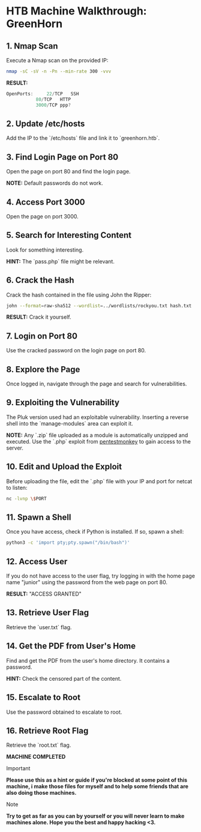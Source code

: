 # HTB Machine Walkthrough: GreenHorn

## 1. Nmap Scan

Execute a Nmap scan on the provided IP:

```bash
nmap -sC -sV -n -Pn --min-rate 300 -vvv
```

**RESULT:**

```cpp
OpenPorts: 	   22/TCP	SSH
		   80/TCP	HTTP
		   3000/TCP	ppp?
```

## 2. Update /etc/hosts

Add the IP to the \`/etc/hosts\` file and link it to \`greenhorn.htb\`.

## 3. Find Login Page on Port 80

Open the page on port 80 and find the login page.

**NOTE:** Default passwords do not work.

## 4. Access Port 3000

Open the page on port 3000.

## 5. Search for Interesting Content

Look for something interesting. 

**HINT:** The \`pass.php\` file might be relevant.

## 6. Crack the Hash

Crack the hash contained in the file using John the Ripper:

```bash
john --format=raw-sha512 --wordlist=../wordlists/rockyou.txt hash.txt
```

**RESULT:** Crack it yourself.

## 7. Login on Port 80

Use the cracked password on the login page on port 80.

## 8. Explore the Page

Once logged in, navigate through the page and search for vulnerabilities.

## 9. Exploiting the Vulnerability

The Pluk version used had an exploitable vulnerability. Inserting a reverse shell into the \`manage-modules\` area can exploit it.

**NOTE:** Any \`.zip\` file uploaded as a module is automatically unzipped and executed. Use the \`.php\` exploit from [pentestmonkey](https://github.com/pentestmonkey/) to gain access to the server.

## 10. Edit and Upload the Exploit

Before uploading the file, edit the \`.php\` file with your IP and port for netcat to listen:

```bash
nc -lvnp \$PORT
```

## 11. Spawn a Shell

Once you have access, check if Python is installed. If so, spawn a shell:

```bash
python3 -c 'import pty;pty.spawn("/bin/bash")'
```

## 12. Access User

If you do not have access to the user flag, try logging in with the home page name "junior" using the password from the web page on port 80.

**RESULT:** "ACCESS GRANTED"

## 13. Retrieve User Flag

Retrieve the \`user.txt\` flag.

## 14. Get the PDF from User's Home

Find and get the PDF from the user's home directory. It contains a password.

**HINT:** Check the censored part of the content.

## 15. Escalate to Root

Use the password obtained to escalate to root.

## 16. Retrieve Root Flag

Retrieve the \`root.txt\` flag.

**MACHINE COMPLETED**

> [!IMPORTANT]  
> **Please use this as a hint or guide if you're blocked at some point of this machine, i make those files for myself and to help some friends that are also doing those machines.**


> [!NOTE]  
> **Try to get as far as you can by yourself or you will never learn to make machines alone. Hope you the best and happy hacking <3.**

